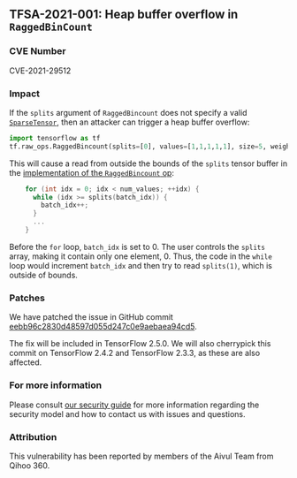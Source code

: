 ## TFSA-2021-001: Heap buffer overflow in `RaggedBinCount`

### CVE Number
CVE-2021-29512

### Impact
If the `splits` argument of `RaggedBincount` does not specify a valid
[`SparseTensor`](https://www.tensorflow.org/api_docs/python/tf/sparse/SparseTensor),
then an attacker can trigger a heap buffer overflow:

```python
import tensorflow as tf
tf.raw_ops.RaggedBincount(splits=[0], values=[1,1,1,1,1], size=5, weights=[1,2,3,4], binary_output=False)
```

This will cause a read from outside the bounds of the `splits` tensor buffer in
the [implementation of the `RaggedBincount`
op](https://github.com/tensorflow/tensorflow/blob/8b677d79167799f71c42fd3fa074476e0295413a/tensorflow/core/kernels/bincount_op.cc#L430-L433):

```cc
    for (int idx = 0; idx < num_values; ++idx) {
      while (idx >= splits(batch_idx)) {
        batch_idx++;
      }
      ...
    }
```

Before the `for` loop, `batch_idx` is set to 0. The user controls the `splits`
array, making it contain only one element, 0. Thus, the code in the `while` loop
would increment `batch_idx` and then try to read `splits(1)`, which is outside
of bounds.

### Patches
We have patched the issue in GitHub commit
[eebb96c2830d48597d055d247c0e9aebaea94cd5](https://github.com/tensorflow/tensorflow/commit/eebb96c2830d48597d055d247c0e9aebaea94cd5).

The fix will be included in TensorFlow 2.5.0. We will also cherrypick this
commit on TensorFlow 2.4.2 and TensorFlow 2.3.3, as these are also affected.

### For more information
Please consult [our security
guide](https://github.com/tensorflow/tensorflow/blob/master/SECURITY.md) for
more information regarding the security model and how to contact us with issues
and questions.

### Attribution
This vulnerability has been reported by members of the Aivul Team from Qihoo
360.

